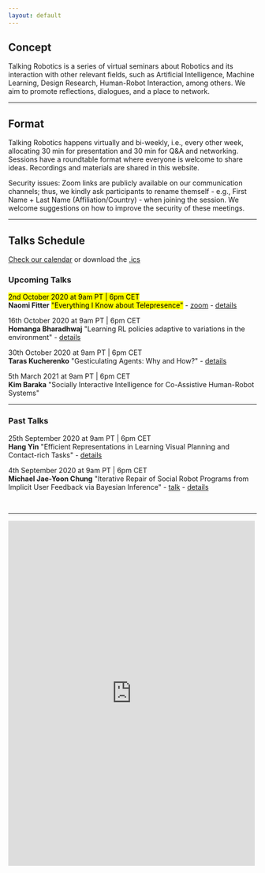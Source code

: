 ```yaml
---
layout: default
---
```


## Concept
Talking Robotics is a series of virtual seminars about Robotics and its interaction with other relevant fields, such as Artificial Intelligence, Machine Learning, Design Research, Human-Robot Interaction, among others. We aim to promote reflections, dialogues, and a place to network.

---

## Format
Talking Robotics happens virtually and bi-weekly, i.e., every other week, allocating 30 min for presentation and 30 min for Q&A and networking. Sessions have a roundtable format where everyone is welcome to share ideas. Recordings and materials are shared in this website.

Security issues: Zoom links are publicly available on our communication channels; thus, we kindly ask participants to rename themself - e.g., First Name + Last Name (Affiliation/Country) - when joining the session. We welcome suggestions on how to improve the security of these meetings.

---

## Talks Schedule
[Check our calendar](https://calendar.google.com/calendar/u/1?cid=dGFsa2luZ3JvYm90aWNzQGdtYWlsLmNvbQ) or download the [.ics](assets/talkingrobotics@gmail.com.ics)


### Upcoming Talks

<mark>2nd October 2020 at 9am PT | 6pm CET </mark> \
**Naomi Fitter** <mark>"Everything I Know about Telepresence"</mark>  - [zoom](https://washington.zoom.us/j/94331095534?pwd=ZzVGUndSOVNTZU4ydUxRNEdPQmZDZz09) - [details](./session_details/naomi.html)

16th October 2020 at 9am PT | 6pm CET \
**Homanga Bharadhwaj**
"Learning RL policies adaptive to variations in the environment" - [details](./session_details/homanga.html) 

30th October 2020 at 9am PT | 6pm CET \
**Taras Kucherenko**
"Gesticulating Agents: Why and How?" - [details](./session_details/taras.html) 

5th March 2021 at 9am PT | 6pm CET \
**Kim Baraka**
"Socially Interactive Intelligence for Co-Assistive Human-Robot Systems"

<hr />

### Past Talks
25th September 2020 at 9am PT | 6pm CET \
**Hang Yin**
"Efficient Representations in Learning Visual Planning and Contact-rich Tasks" - [details](./session_details/hang.html) 

4th September 2020 at 9am PT | 6pm CET \
**Michael Jae-Yoon Chung**
"Iterative Repair of Social Robot Programs from Implicit User Feedback via Bayesian Inference" - [talk](https://youtu.be/lf36COCC2A4) - [details](./session_details/mike.html) 
 







<br />





<!--<iframe width="560" height="315" src="https://www.youtube.com/embed/5qap5aO4i9A" frameborder="0" allow="accelerometer; autoplay; encrypted-media; gyroscope; picture-in-picture" allowfullscreen></iframe>-->
    

---

<iframe src="https://docs.google.com/forms/d/e/1FAIpQLScLvZgBNdJPySiHizLnQPhOtnB6ud8IL1FWHvrZgij6RQ19uA/viewform?embedded=true" width="500" height="700" frameborder="0" marginheight="0" marginwidth="0">Loading…</iframe>
